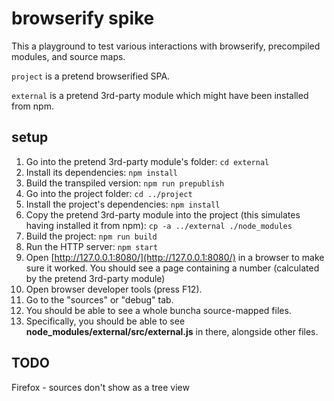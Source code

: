 # browserify spike

This a playground to test various interactions with browserify, precompiled modules, and source maps.

`project` is a pretend browserified SPA.

`external` is a pretend 3rd-party module which might have been installed from npm.

## setup

1. Go into the pretend 3rd-party module's folder: `cd external`
2. Install its dependencies: `npm install`
3. Build the transpiled version: `npm run prepublish`
4. Go into the project folder: `cd ../project`
5. Install the project's dependencies: `npm install`
6. Copy the pretend 3rd-party module into the project (this simulates having installed it from npm): `cp -a ../external ./node_modules`
7. Build the project: `npm run build`
8. Run the HTTP server: `npm start`
9. Open [http://127.0.0.1:8080/](http://127.0.0.1:8080/) in a browser to make sure it worked. You should see a page containing a number (calculated by the pretend 3rd-party module)
10. Open browser developer tools (press F12).
11. Go to the "sources" or "debug" tab.
12. You should be able to see a whole buncha source-mapped files.
13. Specifically, you should be able to see **node_modules/external/src/external.js** in there, alongside other files.


## TODO

Firefox - sources don't show as a tree view
